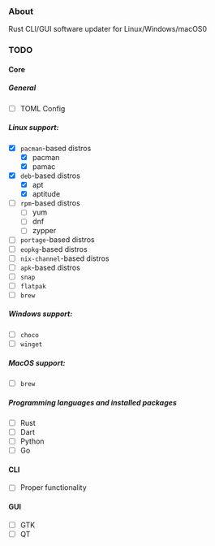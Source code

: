 ### About

Rust CLI/GUI software updater for Linux/Windows/macOS0

### TODO

#### Core

##### General

* [ ] TOML Config 

##### Linux support:

* [x] `pacman`-based distros
  * [x] pacman
  * [x] pamac
* [x] `deb`-based distros
  * [x] apt 
  * [x] aptitude 
* [ ] `rpm`-based distros
  * [ ] yum 
  * [ ] dnf 
  * [ ] zypper 
* [ ] `portage`-based distros
* [ ] `eopkg`-based distros
* [ ] `nix-channel`-based distros
* [ ] `apk`-based distros
* [ ] `snap`
* [ ] `flatpak`
* [ ] `brew`

##### Windows support:
* [ ] `choco`
* [ ] `winget`

##### MacOS support:
* [ ] `brew`

##### Programming languages and installed packages
* [ ] Rust
* [ ] Dart
* [ ] Python
* [ ] Go

#### CLI
* [ ] Proper functionality

#### GUI
* [ ] GTK
* [ ] QT
